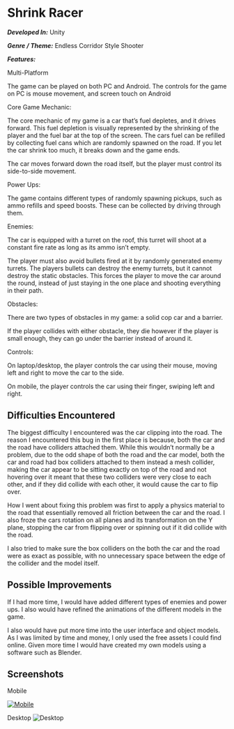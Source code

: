 # Shrink Racer

**_Developed In:_** Unity

**_Genre / Theme:_** Endless Corridor Style Shooter

**_Features:_**

Multi-Platform

The game can be played on both PC and Android. The controls for the game on PC is mouse
movement, and screen touch on Android

Core Game Mechanic:

The core mechanic of my game is a car that’s fuel depletes, and it drives forward. This fuel
depletion is visually represented by the shrinking of the player and the fuel bar at the top of the
screen. The cars fuel can be refilled by collecting fuel cans which are randomly spawned on the
road. If you let the car shrink too much, it breaks down and the game ends.

The car moves forward down the road itself, but the player must control its side-to-side
movement.

Power Ups:

The game contains different types of randomly spawning pickups, such as ammo refills and
speed boosts. These can be collected by driving through them.

Enemies:

The car is equipped with a turret on the roof, this turret will shoot at a constant fire rate as long
as its ammo isn’t empty.

The player must also avoid bullets fired at it by randomly generated enemy turrets. The players
bullets can destroy the enemy turrets, but it cannot destroy the static obstacles. This forces the
player to move the car around the round, instead of just staying in the one place and shooting
everything in their path.

Obstacles:

There are two types of obstacles in my game: a solid cop car and a barrier.

If the player collides with either obstacle, they die however if the player is small enough, they can
go under the barrier instead of around it.


Controls:

On laptop/desktop, the player controls the car using their mouse, moving left and right to move
the car to the side.

On mobile, the player controls the car using their finger, swiping left and right.

## Difficulties Encountered

The biggest difficulty I encountered was the car clipping into the road. The reason I encountered
this bug in the first place is because, both the car and the road have colliders attached them.
While this wouldn’t normally be a problem, due to the odd shape of both the road and the car
model, both the car and road had box colliders attached to them instead a mesh collider,
making the car appear to be sitting exactly on top of the road and not hovering over it meant that
these two colliders were very close to each other, and if they did collide with each other, it would
cause the car to flip over.

How I went about fixing this problem was first to apply a physics material to the road that
essentially removed all friction between the car and the road. I also froze the cars rotation on all
planes and its transformation on the Y plane, stopping the car from flipping over or spinning out
if it did collide with the road.

I also tried to make sure the box colliders on the both the car and the road were as exact as
possible, with no unnecessary space between the edge of the collider and the model itself.

## Possible Improvements

If I had more time, I would have added different types of enemies and power ups. I also would
have refined the animations of the different models in the game.

I also would have put more time into the user interface and object models. As I was limited by
time and money, I only used the free assets I could find online. Given more time I would have
created my own models using a software such as Blender.


## Screenshots

Mobile

[![Mobile]("./screenshots/")]("./screenshots/Mobile.png")

Desktop
![Desktop]("./screenshots/Desktop.png")


